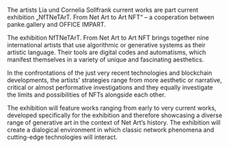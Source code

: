 The artists Lia und Cornelia Sollfrank current works are part current exhibition „NfTNeTArT. From Net Art to Art NFT“ – a cooperation between panke.gallery and OFFICE IMPART.

The exhibition NfTNeTArT. From Net Art to Art NFT brings together nine international artists that use algorithmic or generative systems as their artistic language. Their tools are digital codes and automatisms, which manifest themselves in a variety of unique and fascinating aesthetics. 

In the confrontations of the just very recent technologies and blockchain developments, the artists’ strategies range from more aesthetic or narrative, critical or almost performative investigations and they equally investigate the limits and possibilities of NFTs alongside each other. 

The exhibition will feature works ranging from early to very current works, developed specifically for the exhibition and therefore showcasing a diverse range of generative art in the context of Net Art’s history. The exhibition will create a dialogical environment in which classic network phenomena and cutting-edge technologies will interact.

